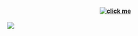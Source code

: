 <h4 align="center">
<a href="https://rentry.co/chiryu"><img src="https://github.com/user-attachments/assets/0145deb2-a4b8-4d90-a508-d2a6ef2d5053" alt="click me"></img></a>
</h4>

<img src="https://github.com/user-attachments/assets/db104651-72b2-4aa4-bd8f-e4a0cd1f7a63"></img>
